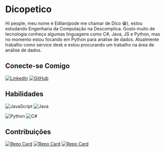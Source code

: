 # Dicopetico

Hi people, meu nome é Edilan(pode me chamar de Dico 😁), estou estudando Engenharia da Computação na Descomplica. Gosto muito de tecnologia conheço algumas linguagens como C#, Java, JS e Python,
mas no momento estou focando em Python para análise de dados. Atualmente trabalho como service desk e estou procurando um trabalho na área de análise de dados.

## Conecte-se Comigo

[![LinkedIn](https://img.shields.io/badge/LinkedIn-000?style=for-the-badge&logo=linkedin&logoColor=white)](https://www.linkedin.com/in/edilan-guimaraes-de-santana)
[![GitHub](https://img.shields.io/badge/GitHub-000?style=for-the-badge&logo=github&logoColor=fff)](https://github.com/Dicopetico/)

## Habilidades

![JavaScript](https://img.shields.io/badge/JavaScript-000?style=for-the-badge&logo=javascript)
![Java](https://img.shields.io/badge/Java-000?style=for-the-badge&logo=java)

![Python](https://img.shields.io/badge/Python-000?style=for-the-badge&logo=python)
![C#](https://img.shields.io/badge/C%23-000?style=for-the-badge&logo=c-sharp)

## Contribuições

[![Repo Card](https://github-readme-stats.vercel.app/api/pin/?username=dicopetico&repo=dio-lab-open-source&bg_color=6220&border_color=fff&show_icons=true&icon_color=fff&title_color=fff&text_color=fff)](https://github.com/dicopetico/dio-lab-open-source)
[![Repo Card](https://github-readme-stats.vercel.app/api/pin/?username=dicopetico&repo=jogo-da-forca&bg_color=6220&border_color=fff&show_icons=true&icon_color=fff&title_color=fff&text_color=fff)](https://github.com/dicopetico/jogo-da-forca)
[![Repo Card](https://github-readme-stats.vercel.app/api/pin/?username=dicopetico&repo=targetProject&bg_color=6660&border_color=fff&show_icons=true&icon_color=fff&title_color=fff&text_color=fff)](https://github.com/dicopetico/targetProject)
